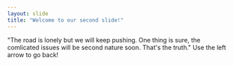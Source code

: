 ```yaml
---
layout: slide
title: "Welcome to our second slide!"
---
```

"The road is lonely but we will keep pushing. One thing is sure, the comlicated issues will be second nature soon. That's the truth."
Use the left arrow to go back!
